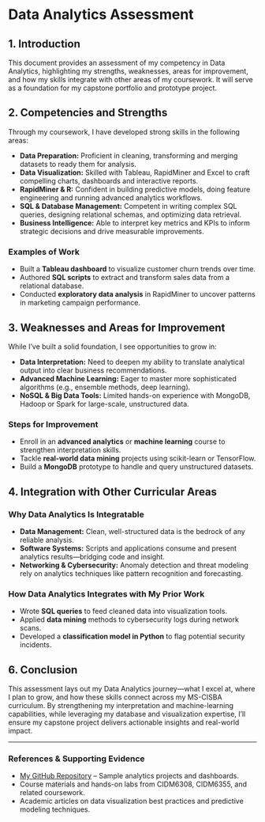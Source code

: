 # Data Analytics Assessment

## 1. Introduction
This document provides an assessment of my competency in Data Analytics, highlighting my strengths, weaknesses, areas for improvement, and how my skills integrate with other areas of my coursework. It will serve as a foundation for my capstone portfolio and prototype project.

## 2. Competencies and Strengths
Through my coursework, I have developed strong skills in the following areas:

- **Data Preparation:** Proficient in cleaning, transforming and merging datasets to ready them for analysis.  
- **Data Visualization:** Skilled with Tableau, RapidMiner and Excel to craft compelling charts, dashboards and interactive reports.  
- **RapidMiner & R:** Confident in building predictive models, doing feature engineering and running advanced analytics workflows.  
- **SQL & Database Management:** Competent in writing complex SQL queries, designing relational schemas, and optimizing data retrieval.  
- **Business Intelligence:** Able to interpret key metrics and KPIs to inform strategic decisions and drive measurable improvements.

### Examples of Work
- Built a **Tableau dashboard** to visualize customer churn trends over time.  
- Authored **SQL scripts** to extract and transform sales data from a relational database.  
- Conducted **exploratory data analysis** in RapidMiner to uncover patterns in marketing campaign performance.

## 3. Weaknesses and Areas for Improvement
While I’ve built a solid foundation, I see opportunities to grow in:

- **Data Interpretation:** Need to deepen my ability to translate analytical output into clear business recommendations.  
- **Advanced Machine Learning:** Eager to master more sophisticated algorithms (e.g., ensemble methods, deep learning).  
- **NoSQL & Big Data Tools:** Limited hands-on experience with MongoDB, Hadoop or Spark for large-scale, unstructured data.

### Steps for Improvement
- Enroll in an **advanced analytics** or **machine learning** course to strengthen interpretation skills.  
- Tackle **real-world data mining** projects using scikit-learn or TensorFlow.  
- Build a **MongoDB** prototype to handle and query unstructured datasets.

## 4. Integration with Other Curricular Areas

### Why Data Analytics Is Integratable
- **Data Management:** Clean, well-structured data is the bedrock of any reliable analysis.  
- **Software Systems:** Scripts and applications consume and present analytics results—bridging code and insight.  
- **Networking & Cybersecurity:** Anomaly detection and threat modeling rely on analytics techniques like pattern recognition and forecasting.

### How Data Analytics Integrates with My Prior Work
- Wrote **SQL queries** to feed cleaned data into visualization tools.  
- Applied **data mining** methods to cybersecurity logs during network scans.  
- Developed a **classification model in Python** to flag potential security incidents.

## 6. Conclusion
This assessment lays out my Data Analytics journey—what I excel at, where I plan to grow, and how these skills connect across my MS-CISBA curriculum. By strengthening my interpretation and machine-learning capabilities, while leveraging my database and visualization expertise, I’ll ensure my capstone project delivers actionable insights and real-world impact.

---

### References & Supporting Evidence
- [My GitHub Repository](https://github.com/MariamAdegbindin/MAdegbindin.git) – Sample analytics projects and dashboards.  
- Course materials and hands-on labs from CIDM6308, CIDM6355, and related coursework.  
- Academic articles on data visualization best practices and predictive modeling techniques.  

